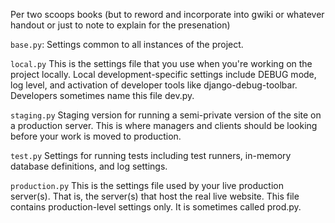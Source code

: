 Per two scoops books (but to reword and incorporate into gwiki or whatever handout or just to note to explain for the presenation)

``base.py``:
Settings common to all instances of the project.

``local.py``
This is the settings file that you use when you're working on the project locally. Local development-specific settings include DEBUG mode, log level, and activation of developer tools like django-debug-toolbar. Developers sometimes name this file dev.py.

``staging.py``
Staging version for running a semi-private version of the site on a production server. This is where managers and clients should be looking before your work is moved to production.

``test.py``
Settings for running tests including test runners, in-memory database definitions, and log settings.

``production.py``
This is the settings file used by your live production server(s). That is, the server(s) that host the real live website. This file contains production-level settings only. It is sometimes called prod.py.
